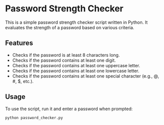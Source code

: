 # Password Strength Checker

This is a simple password strength checker script written in Python. It evaluates the strength of a password based on various criteria.

## Features

- Checks if the password is at least 8 characters long.
- Checks if the password contains at least one digit.
- Checks if the password contains at least one uppercase letter.
- Checks if the password contains at least one lowercase letter.
- Checks if the password contains at least one special character (e.g., @, #, $, etc.).

## Usage

To use the script, run it and enter a password when prompted:

```sh
python password_checker.py
